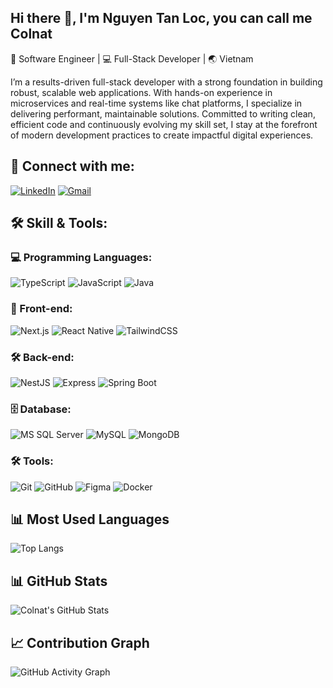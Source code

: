 ## Hi there 👋, I'm Nguyen Tan Loc, you can call me Colnat
🚀 Software Engineer | 💻 Full-Stack Developer | 🌏 Vietnam

I’m a results-driven full-stack developer with a strong foundation in building robust, scalable web applications. With hands-on experience in microservices and real-time systems like chat platforms, I specialize in delivering performant, maintainable solutions. Committed to writing clean, efficient code and continuously evolving my skill set, I stay at the forefront of modern development practices to create impactful digital experiences.

## 🤝 Connect with me:
[![LinkedIn](https://img.shields.io/badge/LinkedIn-0A66C2?style=for-the-badge&logo=linkedin&logoColor=white)](https://www.linkedin.com/in/tanlocnguyendev/) [![Gmail](https://img.shields.io/badge/Gmail-D14836?style=for-the-badge&logo=gmail&logoColor=white)](mailto:tanlocnguyendevl@gmail.com)

## 🛠️ Skill & Tools:
### 💻 Programming Languages:
![TypeScript](https://img.shields.io/badge/TypeScript-007ACC?style=for-the-badge&logo=typescript&logoColor=white)
![JavaScript](https://img.shields.io/badge/JavaScript-F7DF1E?style=for-the-badge&logo=javascript&logoColor=black)
![Java](https://img.shields.io/badge/Java-007396?style=for-the-badge&logo=java&logoColor=white)

### 🎨 Front-end:
![Next.js](https://img.shields.io/badge/Next.js-000000?style=for-the-badge&logo=next.js&logoColor=white)
![React Native](https://img.shields.io/badge/React_Native-61DAFB?style=for-the-badge&logo=react&logoColor=black)
![TailwindCSS](https://img.shields.io/badge/TailwindCSS-38B2AC?style=for-the-badge&logo=tailwind-css&logoColor=white)

### 🛠  Back-end:
![NestJS](https://img.shields.io/badge/NestJS-E0234E?style=for-the-badge&logo=nestjs&logoColor=white)
![Express](https://img.shields.io/badge/Express-000000?style=for-the-badge&logo=express&logoColor=white)
![Spring Boot](https://img.shields.io/badge/Spring_Boot-6DB33F?style=for-the-badge&logo=spring&logoColor=white)

### 🗄️ Database:
![MS SQL Server](https://img.shields.io/badge/Microsoft_SQL_Server-CC2927?style=for-the-badge&logo=microsoft-sql-server&logoColor=white)
![MySQL](https://img.shields.io/badge/MySQL-4479A1?style=for-the-badge&logo=mysql&logoColor=white)
![MongoDB](https://img.shields.io/badge/MongoDB-47A248?style=for-the-badge&logo=mongodb&logoColor=white)

### 🛠️ Tools:
![Git](https://img.shields.io/badge/Git-F05032?style=for-the-badge&logo=git&logoColor=white)
![GitHub](https://img.shields.io/badge/GitHub-181717?style=for-the-badge&logo=github&logoColor=white)
![Figma](https://img.shields.io/badge/Figma-F24E1E?style=for-the-badge&logo=figma&logoColor=white)
![Docker](https://img.shields.io/badge/Docker-2496ED?style=for-the-badge&logo=docker&logoColor=white)

## 📊 Most Used Languages
![Top Langs](https://github-readme-stats.vercel.app/api/top-langs/?username=colnat412&layout=compact&theme=radical)

## 📊 GitHub Stats
![Colnat's GitHub Stats](https://github-readme-stats.vercel.app/api?username=colnat412&show_icons=true&theme=radical)

## 📈 Contribution Graph
![GitHub Activity Graph](https://github-readme-activity-graph.vercel.app/graph?username=colnat412&theme=radical)
